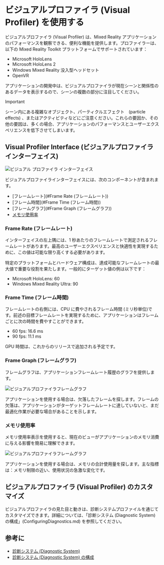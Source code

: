 # ビジュアルプロファイラ (Visual Profiler) を使用する

ビジュアルプロファイラ (Visual Profiler) は、Mixed Reality アプリケーションのパフォーマンスを観察できる、便利な機能を提供します。プロファイラーは、以下の Mixed Reality Toolkit プラットフォームでサポートされています：

- Microsoft HoloLens
- Microsoft HoloLens 2
- Windows Mixed Reality 没入型ヘッドセット
- OpenVR

アプリケーションの開発中は、ビジュアルプロファイラが現在シーンと関係性のあるデータを表示するので、シーンの複数の部分に注目してください。

> [!IMPORTANT]
> シーン内にある複雑なオブジェクト、パーティクルエフェクト　(particle effects) 、またはアクティビティなどにご注意ください。これらの要因か、その他の要因は、多くの場合、アプリケーションのパフォーマンスとユーザーエクスペリエンスを低下させてしまいます。

## Visual Profiler Interface (ビジュアルプロファイラインターフェイス)

![ビジュアル プロファイラ インターフェイス](../../Documentation/Images/Diagnostics/VisualProfiler.png)

ビジュアルプロファイラインターフェイスには、次のコンポーネントが含まれます。

- [フレームレート](#Frame Rate (フレームレート))
- [フレーム時間](#Frame Time (フレーム時間))
- [フレームグラフ](#Frame Graph (フレームグラフ))
- [メモリ使用率](#メモリ使用率)

### Frame Rate (フレームレート)

インターフェイスの左上隅には、1 秒あたりのフレームレートで測定されるフレームレートがあります。最高のユーザーエクスペリエンスと快適性を実現するために、この値は可能な限り高くする必要があります。

特定のプラットフォームとハードウェア構成は、達成可能なフレームレートの最大値で重要な役割を果たします。一般的にターゲット値の例は以下です：

- Microsoft HoloLens: 60
- Windows Mixed Reality Ultra: 90

### Frame Time (フレーム時間)

フレームレートの右側には、CPU に費やされるフレーム時間 (ミリ秒単位)です。前述の目標フレームレートを実現するために、アプリケーションはフレームごとに次の時間を費やすことができます。

- 60 fps: 16.6 ms
- 90 fps: 11.1 ms

GPU 時間は、これからのリリースで追加される予定です。

### Frame Graph (フレームグラフ)

フレームグラフは、アプリケーションフレームレート履歴のグラフを提供します。

![ビジュアルプロファイラフレームグラフ](../../Documentation/Images/Diagnostics/VisualProfilerMissedFrames.png)

アプリケーションを使用する場合は、欠落したフレームを探します。フレームの欠落は、アプリケーションがターゲットフレームレートに達していないと、まだ最適化作業が必要な場合があることを示します。

### メモリ使用率

メモリ使用率表示を使用すると、現在のビューがアプリケーションのメモリ消費に与える影響を簡易に理解できます。

![ビジュアルプロファイラフレームグラフ](../../Documentation/Images/Diagnostics/VisualProfilerMemory.png)

アプリケーションを使用する場合は、メモリの合計使用量を探します。主な指標は：メモリ制限の近い、使用状況の急激な変化です。

## ビジュアルプロファイラ (Visual Profiler) のカスタマイズ

ビジュアルプロファイラの見た目と動きは、診断システムプロファイルを通じてカスタマイズできます。詳細については、「診断システム (Diagnostic System) の構成」(ConfiguringDiagnostics.md) を参照してください。

## 参考に

- [診断システム (Diagnostic System)](DiagnosticsSystemGettingStarted.md)
- [診断システム (Diagnostic System) の構成](ConfiguringDiagnostics.md)
